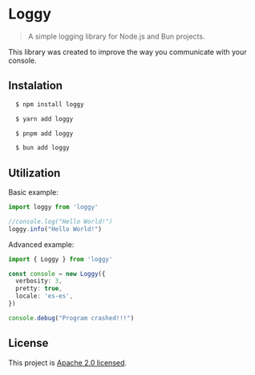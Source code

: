 # Loggy

> A simple logging library for Node.js and Bun projects.

This library was created to improve the way you communicate with your console.

## Instalation

```bash
  $ npm install loggy

  $ yarn add loggy

  $ pnpm add loggy

  $ bun add loggy
```

## Utilization

Basic example:
```typescript
import loggy from 'loggy'

//console.log("Hello World!")
loggy.info("Hello World!")
```

Advanced example:
```typescript
import { Loggy } from 'loggy'

const console = new Loggy({
  verbosity: 3,
  pretty: true,
  locale: 'es-es',
})

console.debug("Program crashed!!!")
```

## License

This project is [Apache 2.0 licensed](./LICENSE).